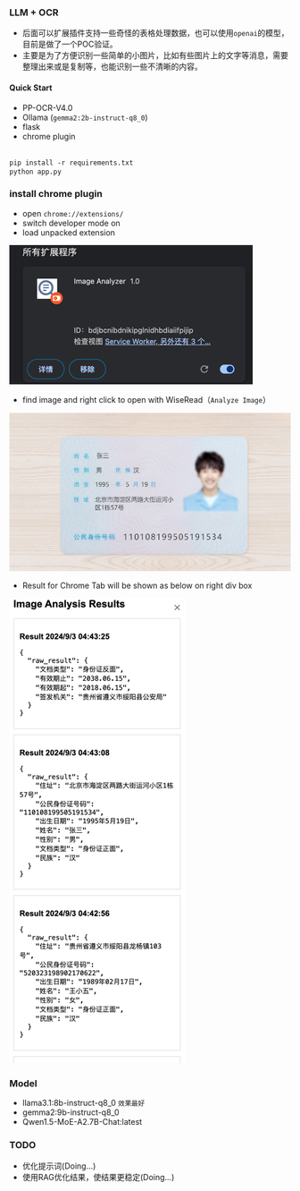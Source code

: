 ### LLM + OCR


* 后面可以扩展插件支持一些奇怪的表格处理数据，也可以使用`openai`的模型，目前是做了一个POC验证。
* 主要是为了方便识别一些简单的小图片，比如有些图片上的文字等消息，需要整理出来或是复制等，也能识别一些不清晰的内容。


#### Quick Start

* PP-OCR-V4.0
* Ollama (`gemma2:2b-instruct-q8_0`)
* flask
* chrome plugin


```shell

pip install -r requirements.txt
python app.py

```


### install chrome plugin
* open `chrome://extensions/`
* switch developer mode on
* load unpacked extension

![img.png](doc/img.png)

* find image and right click to open with WiseRead（`Analyze Image`）

![img.png](doc/img_id_card.png)

*  Result for Chrome Tab will be shown as below on right div box

![img.png](doc/img1.png)



### Model 

* llama3.1:8b-instruct-q8_0 `效果最好`
* gemma2:9b-instruct-q8_0
* Qwen1.5-MoE-A2.7B-Chat:latest


### TODO

* 优化提示词(Doing...)
* 使用RAG优化结果，使结果更稳定(Doing...)